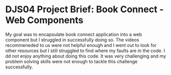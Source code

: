 # DJS04 Project Brief: Book Connect - Web Components

My goal was to encapsulate book connect application into a web component but I struggled in successfully doing so. The videos recommeneded to us were not helpful enough and I went out to look for other resources but I still struggled to find where my faults are in the code. I dd not enjoy anything about doing this code. It was very challenging and my problem solving skills were not enough to tackle this challenge successfully.



